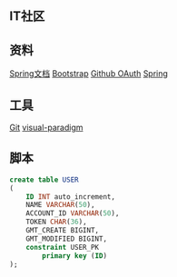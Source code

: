 ## IT社区

## 资料
[Spring文档](https://spring.io/guides)
[Bootstrap](https://v3.bootcss.com/getting-started/)
[Github OAuth](https://developer.github.com/apps/building-oauth-apps/)
[Spring](https://docs.spring.io/spring-boot/docs/2.0.0.RC1/reference/htmlsingle/#boot-features-embedded-database-support)
## 工具
[Git](https://git-scm.com/)
[visual-paradigm](https://www.visual-paradigm.com)

## 脚本
```sql
create table USER
(
	ID INT auto_increment,
	NAME VARCHAR(50),
	ACCOUNT_ID VARCHAR(50),
	TOKEN CHAR(36),
	GMT_CREATE BIGINT,
	GMT_MODIFIED BIGINT,
	constraint USER_PK
		primary key (ID)
);

```